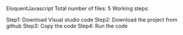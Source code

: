 EloquentJavascript
Total number of files: 5
Working steps:

Step1: Download Visual studio code
Step2: Download the project from github
Step3: Copy the code
Step4: Run the code 

